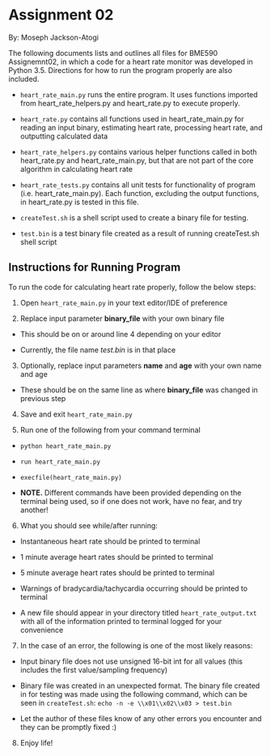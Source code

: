 # Assignment 02
By: Moseph Jackson-Atogi

The following documents lists and outlines all files for BME590 Assignemnt02, in which a code for a heart rate monitor was developed in Python 3.5. Directions for how to run the program properly are also included.

+ `heart_rate_main.py` runs the entire program. It uses functions imported from heart_rate_helpers.py and heart_rate.py to execute properly.

+ `heart_rate.py` contains all functions used in heart_rate_main.py for reading an input binary, estimating heart rate, processing heart rate, and outputting calculated data

+ `heart_rate_helpers.py` contains various helper functions called in both heart_rate.py and heart_rate_main.py, but that are not part of the core algorithm in calculating heart rate

+ `heart_rate_tests.py` contains all unit tests for functionality of program (i.e. heart_rate_main.py). Each function, excluding the output functions, in heart_rate.py is tested in this file.

+ `createTest.sh` is a shell script used to create a binary file for testing.

+ `test.bin` is a test binary file created as a result of running createTest.sh shell script

## Instructions for Running Program

To run the code for calculating heart rate properly, follow the below steps:

1. Open `heart_rate_main.py` in your text editor/IDE of preference

2. Replace input parameter **binary_file** with your own binary file

  + This should be on or around line 4 depending on your editor
  
  + Currently, the file name *test.bin* is in that place

3. Optionally, replace input parameters **name** and **age** with your own name and age

  + These should be on the same line as where **binary_file** was changed in previous step

4. Save and exit `heart_rate_main.py`

5. Run one of the following from your command terminal

  + `python heart_rate_main.py`

  + `run heart_rate_main.py`

  + `execfile(heart_rate_main.py)`

  + **NOTE.** Different commands have been provided depending on the terminal being used, so if one does not work, have no fear, and try another!

6. What you should see while/after running:

  + Instantaneous heart rate should be printed to terminal

  + 1 minute average heart rates should be printed to terminal

  + 5 minute average heart rates should be printed to terminal

  + Warnings of bradycardia/tachycardia occurring should be printed to terminal

  + A new file should appear in your directory titled `heart_rate_output.txt` with all of the information printed to terminal logged for your convenience

7. In the case of an error, the following is one of the most likely reasons:

  + Input binary file does not use unsigned 16-bit int for all values (this includes the first value/sampling frequency)

  + Binary file was created in an unexpected format. The binary file created in for testing was made using the following command, which can be seen in `createTest.sh`: `echo -n -e \\x01\\x02\\x03 > test.bin`

  + Let the author of these files know of any other errors you encounter and they can be promptly fixed :)

8. Enjoy life!
